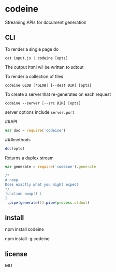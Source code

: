 # codeine

Streaming APIs for document generation


## CLI

To render a single page do
```
cat input.js | codeine [opts]
```

The output html wil be written to sdtout

To render a collection of files

```
codeine GLOB [*GLOB] [--dest DIR] [opts]
```

To create a server that re-generates on each request

```
codeine --server [--src DIR] [opts]
```

server options include
`server.port`

##API

``` javascript
var doc = require('codeine')
```

###methods

``` javascript
doc(opts)
```
Returns a duplex stream


``` javascript
var generate = require('codeine').generate
`
/*
# noop
Does exactly what you might expect
*/
function noop() {
}
`.pipe(generate()).pipe(process.stdout)

```


## install
npm install codeine

npm install -g codeine

## license
MIT
